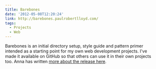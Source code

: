 ```yaml
---
title: Barebones
date: '2012-05-08T12:20:24'
link: http://barebones.paulrobertlloyd.com/
tags:
  - Projects
  - Web
---
```

Barebones is an initial directory setup, style guide and pattern primer intended as a starting point for my own web development projects. I've made it available on GitHub so that others can use it in their own projects too. Anna has written [more about the release here][1].

[1]: http://maban.co.uk/69
